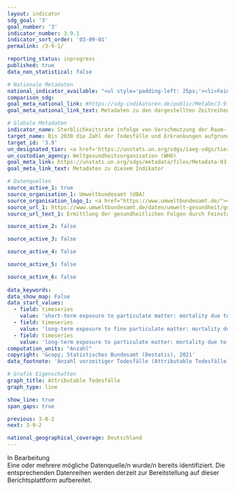 ```yaml
---
layout: indicator    
sdg_goal: '3'    
goal_number: '3'    
indicator_number: 3.9.1    
indicator_sort_order: '03-09-01'    
permalink: /3-9-1/    

reporting_status: inprogress    
published: true    
data_non_statistical: false    

# Nationale Metadaten    
national_indicator_available: "<ul style='padding-left: 25px;'><li>Feinstaub Kurzzeitexposition: Mortalität aufgrund akuter Atemwegserkrankungen (Kinder < 5 Jahre)</li> <li> Feinstaub Langzeitexposition: Mortalität aufgrund kardiopulmonaler Erkrankungen (Erwachsene > 30 Jahre)</li> <li> Feinstaub Langzeitexposition: Mortalität aufgrund von Lungenkrebs (Erwachsene > 30 Jahre)</li></ul>"    
comparison_sdg:     
goal_meta_national_link: #https://sdg-indikatoren.de/public/MetaDe/3.9.1.pdf    
goal_meta_national_link_text: Metadaten zu den dargestellten Zeitreihen    

# Globale Metadaten    
indicator_name: Sterblichkeitsrate infolge von Verschmutzung der Raum- und Außenluft    
target_name: Bis 2030 die Zahl der Todesfälle und Erkrankungen aufgrund gefährlicher Chemikalien und der Verschmutzung und Verunreinigung von Luft, Wasser und Boden erheblich verringern    
target_id: '3.9'    
un_designated_tier: <a href='https://unstats.un.org/sdgs/iaeg-sdgs/tier-classification/' title='Klicken Sie hier um weitere Informationen zur UN-Tier-Klassifikation zu erhalten.'  target='_blank'>Tier I</a>    
un_custodian_agency: Weltgesundheitsorganisation (WHO)    
goal_meta_link: https://unstats.un.org/sdgs/metadata/files/Metadata-03-09-01.pdf    
goal_meta_link_text: Metadaten zu diesem Indikator        

# Datenquellen
source_active_1: true
source_organisation_1: Umweltbundesamt (UBA)
source_organisation_logo_1: <a href="https://www.umweltbundesamt.de/"><img src="https://g205sdgs.github.io/sdg-indicators/public/OrgImgDe/uba.png" alt="Logo uba" style="height:60px; width:148px"/></a>
source_url_1: https://www.umweltbundesamt.de/daten/umwelt-gesundheit/gesundheitsrisiken-durch-feinstaub#ermittlung-der-gesundheitlichen-folgen-durch-feinstaubbelastung
source_url_text_1: Ermittlung der gesundheitlichen Folgen durch Feinstaubbelastung

source_active_2: false

source_active_3: false

source_active_4: false

source_active_5: false

source_active_6: false
    
data_keywords:     
data_show_map: False    
data_start_values: 
  - field: timeseries
    value: 'short-term exposure to particulate matter: mortality due to acute respiratory diseases (children < 5 years)'
  - field: timeseries
    value: 'long-term exposure to fine particulate matter: mortality due to cardiopulmonary diseases (adults > 30 years)'
  - field: timeseries
    value: 'long-term exposure to particulate matter: mortality due to lung cancer (adults > 30 years)'    
computation_units: "Anzahl"    
copyright: '&copy; Statistisches Bundesamt (Destatis), 2021'    
data_footnote: 'Anzahl vorzeitiger Todesfälle (Attributable Todesfälle): Anzahl der vor Erreichen der statistisch durchschnittlichen Lebenserwartung eingetretenen Todesfälle. Kardiopulmonal: das Herz und die Lunge betreffend. Feinstaub Kurzzeitexposition: Mortalität aufgrund akuter Atemwegserkrankungen (Kinder < 5 Jahre): Anzahl < 1.'    

# Grafik Eigenschaften    
graph_title: Attributable Todesfälle    
graph_type: line    

show_line: true
span_gaps: true    

previous: 3-8-2    
next: 3-9-2    

national_geographical_coverage: Deutschland    
---
```


<span class="status inprogress"> In Bearbeitung </span><br>
Eine oder mehrere mögliche Datenquelle/n wurde/n bereits identifiziert. Die entsprechenden Datenreihen werden derzeit zur Bereitstellung auf dieser Berichtsplattform aufbereitet.